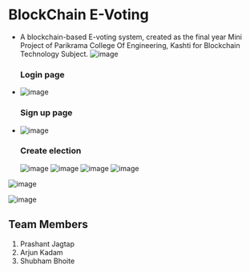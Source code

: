 # BlockChain E-Voting

- A blockchain-based E-voting system, created as the final year Mini Project of Parikrama College Of Engineering, Kashti for Blockchain Technology Subject.
![image](https://github.com/ThatFourPeoples/E-VotingProject-BCT/assets/93985255/d4b74f29-3a42-4179-8aa9-b7c402c3d93d)

  ### Login page
- ![image](https://github.com/ThatFourPeoples/E-VotingProject-BCT/assets/93985255/83469ffa-6b86-4b9c-b99d-03b2fe065337)
  ### Sign up page
- ![image](https://github.com/ThatFourPeoples/E-VotingProject-BCT/assets/93985255/22a72490-ea4b-4e76-abb2-1d918eef9e4c)
  ### Create election
  ![image](https://github.com/ThatFourPeoples/E-VotingProject-BCT/assets/93985255/19f04b51-9750-42fb-a5e2-9f7f59d27b3a)
![image](https://github.com/ThatFourPeoples/E-VotingProject-BCT/assets/93985255/5624432a-9741-4642-b055-bb4fa78a780e)
![image](https://github.com/ThatFourPeoples/E-VotingProject-BCT/assets/93985255/f5c270b3-aa55-4746-abec-413d4fef02d8)
![image](https://github.com/ThatFourPeoples/E-VotingProject-BCT/assets/93985255/5c899c6c-3fb8-4b1e-8e6a-17631b02325d)

![image](https://github.com/ThatFourPeoples/E-VotingProject-BCT/assets/93985255/4b20d602-b291-4bd2-a626-0326bcbb757e)

![image](https://github.com/ThatFourPeoples/E-VotingProject-BCT/assets/93985255/7572e369-139d-4aa6-88c3-2982e68e09d0)

## Team Members
1. Prashant Jagtap
2. Arjun Kadam
3. Shubham Bhoite
